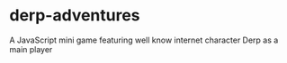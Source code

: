 # derp-adventures
A JavaScript mini game featuring well know internet character Derp as a main player
